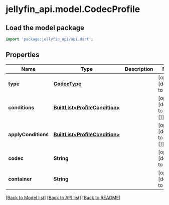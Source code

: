 # jellyfin_api.model.CodecProfile

## Load the model package
```dart
import 'package:jellyfin_api/api.dart';
```

## Properties
Name | Type | Description | Notes
------------ | ------------- | ------------- | -------------
**type** | [**CodecType**](CodecType.md) |  | [optional] [default to null]
**conditions** | [**BuiltList&lt;ProfileCondition&gt;**](ProfileCondition.md) |  | [optional] [default to const []]
**applyConditions** | [**BuiltList&lt;ProfileCondition&gt;**](ProfileCondition.md) |  | [optional] [default to const []]
**codec** | **String** |  | [optional] [default to null]
**container** | **String** |  | [optional] [default to null]

[[Back to Model list]](../README.md#documentation-for-models) [[Back to API list]](../README.md#documentation-for-api-endpoints) [[Back to README]](../README.md)


